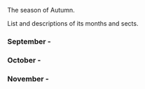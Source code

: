 The season of Autumn.

List and descriptions of its months and sects.


### September -  

### October -

### November -

